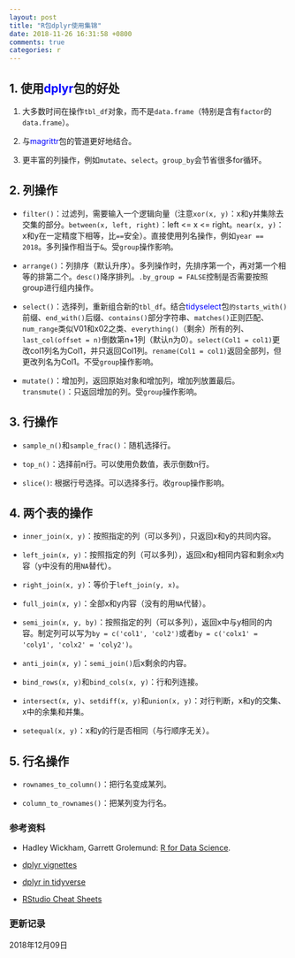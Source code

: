 ```yaml
---
layout: post
title: "R包dplyr使用集锦"
date: 2018-11-26 16:31:58 +0800
comments: true
categories: r
---
```


## 1. 使用<span style="color: blue">dplyr</span>包的好处 ##

1. 大多数时间在操作`tbl_df`对象，而不是`data.frame`（特别是含有`factor`的`data.frame`）。

2. 与<span style="color: blue">magrittr</span>包的管道更好地结合。

3. 更丰富的列操作，例如`mutate`、`select`。`group_by`会节省很多for循环。

<!--more-->

## 2. 列操作 ##

* `filter()`：过滤列，需要输入一个逻辑向量（注意`xor(x, y)`：x和y并集除去交集的部分。`between(x, left, right)`：left <= x <= right。`near(x, y)`：x和y在一定精度下相等，比`==`安全）。直接使用列名操作，例如`year == 2018`。多列操作相当于`&`。受`group`操作影响。

* `arrange()`：列排序（默认升序）。多列操作时，先排序第一个，再对第一个相等的排第二个。`desc()`降序排列。`.by_group = FALSE`控制是否需要按照group进行组内操作。

* `select()`：选择列，重新组合新的`tbl_df`。结合<span style="color: blue">tidyselect</span>包`的starts_with()`前缀、`end_with()`后缀、`contains()`部分字符串、`matches()`正则匹配、`num_range`类似V01和x02之类、`everything()`（剩余）所有的列、`last_col(offset = n)`倒数第n+1列（默认n为0）。`select(Col1 = col1)`更改col1列名为Col1，并只返回Col1列。`rename(Col1 = col1)`返回全部列，但更改列名为Col1。不受`group`操作影响。

* `mutate()`：增加列，返回原始对象和增加列，增加列放置最后。`transmute()`：只返回增加的列。受`group`操作影响。

## 3. 行操作 ##

* `sample_n()`和`sample_frac()`：随机选择行。

* `top_n()`：选择前n行。可以使用负数值，表示倒数n行。

* `slice()`: 根据行号选择。可以选择多行。收`group`操作影响。

## 4. 两个表的操作 ##

* `inner_join(x, y)`：按照指定的列（可以多列），只返回x和y的共同内容。

* `left_join(x, y)`：按照指定的列（可以多列），返回x和y相同内容和剩余x内容（y中没有的用`NA`替代）。

* `right_join(x, y)`：等价于`left_join(y, x)`。

* `full_join(x, y)`：全部x和y内容（没有的用`NA`代替）。

* `semi_join(x, y, by)`：按照指定的列（可以多列），返回x中与y相同的内容。制定列可以写为`by = c('col1', 'col2')`或者`by = c('colx1' = 'coly1', 'colx2' = 'coly2')`。

* `anti_join(x, y)`：`semi_join()`后x剩余的内容。

* `bind_rows(x, y)`和`bind_cols(x, y)`：行和列连接。

* `intersect(x, y)`、`setdiff(x, y)`和`union(x, y)`：对行判断，x和y的交集、x中的余集和并集。

* `setequal(x, y)`：x和y的行是否相同（与行顺序无关）。


## 5. 行名操作 ##

* `rownames_to_column()`：把行名变成某列。

* `column_to_rownames()`：把某列变为行名。


### <a id="Ref">参考资料</a> ###

* Hadley Wickham, Garrett Grolemund: [R for Data Science](https://r4ds.had.co.nz/).

* [dplyr vignettes](https://cran.r-project.org/web/packages/dplyr/vignettes/dplyr.html)

* [dplyr in tidyverse](https://dplyr.tidyverse.org/)

* [RStudio Cheat Sheets](https://www.rstudio.com/resources/cheatsheets/)

### 更新记录 ###

2018年12月09日
